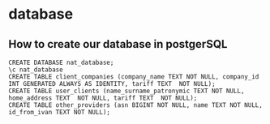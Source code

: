 # database

## How to create our database in postgerSQL

```console
CREATE DATABASE nat_database;
\c nat_database
CREATE TABLE client_companies (company_name TEXT NOT NULL, company_id INT GENERATED ALWAYS AS IDENTITY, tariff TEXT  NOT NULL);
CREATE TABLE user_clients (name_surname_patronymic TEXT NOT NULL, home_address TEXT  NOT NULL, tariff TEXT  NOT NULL);
CREATE TABLE other_providers (asn BIGINT NOT NULL, name TEXT NOT NULL, id_from_ivan TEXT NOT NULL);
```
